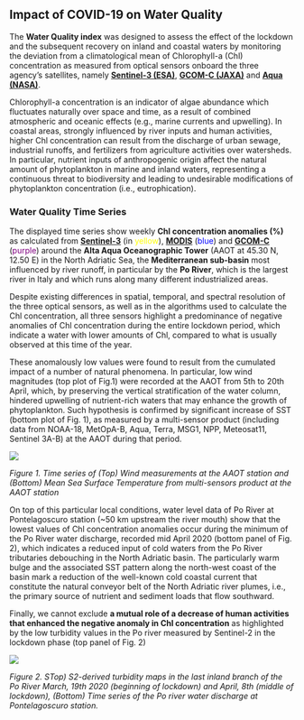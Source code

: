## Impact of COVID-19 on Water Quality

The **Water Quality index** was designed to assess the effect of the lockdown and the subsequent recovery on inland and coastal waters by monitoring the deviation from a climatological mean of Chlorophyll-a (Chl) concentration as measured from optical sensors onboard the three agency’s satellites, namely **[Sentinel-3 (ESA)](http://www.esa.int/Applications/Observing_the_Earth/Copernicus/Sentinel-3)**, **[GCOM-C (JAXA)](https://global.jaxa.jp/projects/sat/gcom_c/)** and **[Aqua (NASA)](https://oceancolor.gsfc.nasa.gov/data/aqua/)**.

Chlorophyll-a concentration is an indicator of algae abundance which fluctuates naturally over space and time, as a result of combined atmospheric and oceanic effects (e.g., marine currents and upwelling). In coastal areas, strongly influenced by river inputs and human activities, higher Chl concentration can result from the discharge of urban sewage, industrial runoffs, and fertilizers from agriculture activities over watersheds. In particular, nutrient inputs of anthropogenic origin affect the natural amount of phytoplankton in marine and inland waters, representing a continuous threat to biodiversity and leading to undesirable modifications of phytoplankton concentration (i.e., eutrophication).  

### Water Quality Time Series

The displayed time series show weekly **Chl concentration anomalies (%)** as calculated from **[Sentinel-3](http://www.esa.int/Applications/Observing_the_Earth/Copernicus/Sentinel-3)** (in <span style="color:yellow">yellow</span>), **[MODIS](https://oceancolor.gsfc.nasa.gov/data/aqua/)** (<span style="color:blue">blue</span>) and **[GCOM-C](https://global.jaxa.jp/projects/sat/gcom_c/)** (<span style="color:purple">purple</span>) around the **Alta Aqua Oceanographic Tower** (AAOT at 45.30 N, 12.50 E) in the North Adriatic Sea, the **Mediterranean sub-basin** most influenced by river runoff, in particular by the **Po River**, which is the largest river in Italy and which runs along many different industrialized areas. 

Despite existing differences in spatial, temporal, and spectral resolution of the three optical sensors, as well as in the algorithms used to calculate the Chl concentration, all three sensors highlight a predominance of negative anomalies of Chl concentration during the entire lockdown period, which indicate a water with lower amounts of Chl, compared to what is usually observed at this time of the year.

These anomalously low values were found to result from the cumulated impact of a number of natural phenomena. In particular, low wind magnitudes (top plot of Fig.1) were recorded at the AAOT from 5th to 20th April, which, by preserving the vertical stratification of the water column, hindered upwelling of nutrient-rich waters that may enhance the growth of phytoplankton. Such hypothesis is confirmed by significant increase of SST (bottom plot of Fig. 1), as measured by a multi-sensor product (including data from NOAA-18, MetOpA-B, Aqua, Terra, MSG1, NPP, Meteosat11, Sentinel 3A-B) at the AAOT  during that period.

![](data/trilateral/N3b_Figure1.png)

*Figure 1. Time series of (Top) Wind measurements at the AAOT station and (Bottom) Mean Sea Surface Temperature from multi-sensors product at the AAOT station*

On top of this particular local conditions, water level data of Po River at Pontelagoscuro station (~50 km upstream the river mouth) show that the lowest values of Chl concentration anomalies occur during the minimum of the Po River water discharge, recorded mid April 2020 (bottom panel of Fig. 2), which indicates a reduced input of cold waters from the Po River tributaries debouching in the North Adriatic basin. The particularly warm bulge and the associated SST pattern along the north-west coast of the basin mark a reduction of the well-known cold coastal current that constitute the natural conveyor belt of the North Adriatic river plumes, i.e., the primary source of nutrient and sediment loads that flow southward.  

Finally, we cannot exclude **a mutual role of a decrease of human activities that enhanced the negative anomaly in Chl concentration** as highlighted by the low turbidity values in the Po river measured by Sentinel-2 in the lockdown phase (top panel of Fig. 2)

![](data/trilateral/N3b_Figure2.png)

*Figure 2. STop) S2-derived turbidity maps in the last inland branch of the Po River March, 19th 2020 (beginning of lockdown) and April, 8th (middle of lockdown), (Bottom) Time series of the Po river water discharge at Pontelagoscuro station.*
